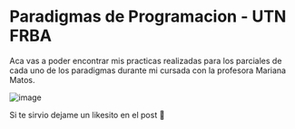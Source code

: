 # Paradigmas de Programacion - UTN FRBA 
Aca vas a poder encontrar mis practicas realizadas para los parciales de cada uno de los paradigmas durante mi cursada con la profesora Mariana Matos.

![image](https://github.com/user-attachments/assets/c6351aee-e7ad-4ba6-8f54-661bec17ea9d) 

Si te sirvio dejame un likesito en el post 🚀

